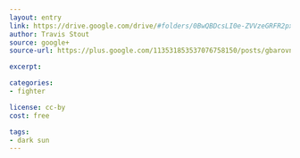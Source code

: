 ```yaml
---
layout: entry
link: https://drive.google.com/drive/#folders/0BwQBDcsLI0e-ZVVzeGRFR2pxUW8
author: Travis Stout
source: google+
source-url: https://plus.google.com/113531853537076758150/posts/gbarovnS27E

excerpt:

categories:
- fighter

license: cc-by
cost: free

tags:
- dark sun
---
```

